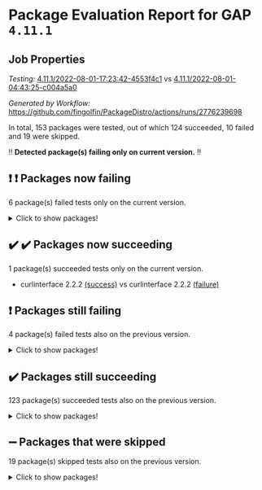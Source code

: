 # Package Evaluation Report for GAP `4.11.1`

## Job Properties

*Testing:* [4.11.1/2022-08-01-17:23:42-4553f4c1](https://github.com/fingolfin/PackageDistro/blob/data/reports/4.11.1/2022-08-01-17:23:42-4553f4c1) vs [4.11.1/2022-08-01-04:43:25-c004a5a0](https://github.com/fingolfin/PackageDistro/blob/data/reports/4.11.1/2022-08-01-04:43:25-c004a5a0)

*Generated by Workflow:* https://github.com/fingolfin/PackageDistro/actions/runs/2776239698

In total, 153 packages were tested, out of which 124 succeeded, 10 failed and 19 were skipped.

:bangbang: **Detected package(s) failing only on current version.** :bangbang:

## :exclamation: :exclamation: Packages now failing

6 package(s) failed tests only on the current version.
<details><summary>Click to show packages!</summary>

- atlasrep 2.1.2 [(failure)](https://github.com/fingolfin/PackageDistro/runs/7615612631?check_suite_focus=true) vs atlasrep 2.1.2 [(success)](https://github.com/fingolfin/PackageDistro/runs/7604339218?check_suite_focus=true)
- ctbllib 1.3.4 [(failure)](https://github.com/fingolfin/PackageDistro/runs/7615614558?check_suite_focus=true) vs ctbllib 1.3.4 [(success)](https://github.com/fingolfin/PackageDistro/runs/7604340238?check_suite_focus=true)
- cvec 2.7.5 [(failure)](https://github.com/fingolfin/PackageDistro/runs/7615614884?check_suite_focus=true) vs cvec 2.7.5 [(success)](https://github.com/fingolfin/PackageDistro/runs/7604340384?check_suite_focus=true)
- orb 4.8.5 [(failure)](https://github.com/fingolfin/PackageDistro/runs/7615622648?check_suite_focus=true) vs orb 4.8.5 [(success)](https://github.com/fingolfin/PackageDistro/runs/7604344669?check_suite_focus=true)
- semigroups 4.0.0 [(failure)](https://github.com/fingolfin/PackageDistro/runs/7615624645?check_suite_focus=true) vs semigroups 4.0.0 [(success)](https://github.com/fingolfin/PackageDistro/runs/7604345544?check_suite_focus=true)
- wedderga 4.10.2 [(failure)](https://github.com/fingolfin/PackageDistro/runs/7615627182?check_suite_focus=true) vs wedderga 4.10.2 [(success)](https://github.com/fingolfin/PackageDistro/runs/7604346577?check_suite_focus=true)
</details>

## :heavy_check_mark: :heavy_check_mark: Packages now succeeding

1 package(s) succeeded tests only on the current version.
- curlinterface 2.2.2 [(success)](https://github.com/fingolfin/PackageDistro/runs/7615614758?check_suite_focus=true) vs curlinterface 2.2.2 [(failure)](https://github.com/fingolfin/PackageDistro/runs/7604340333?check_suite_focus=true)

## :exclamation: Packages still failing

4 package(s) failed tests also on the previous version.
<details><summary>Click to show packages!</summary>

- francy 1.2.4 [(failure)](https://github.com/fingolfin/PackageDistro/runs/7615616865?check_suite_focus=true)
- hap 1.46 [(failure)](https://github.com/fingolfin/PackageDistro/runs/7615618391?check_suite_focus=true)
- packagemanager 1.2 [(failure)](https://github.com/fingolfin/PackageDistro/runs/7615622774?check_suite_focus=true)
- recog 1.3.2 [(failure)](https://github.com/fingolfin/PackageDistro/runs/7615624061?check_suite_focus=true)
</details>

## :heavy_check_mark: Packages still succeeding

123 package(s) succeeded tests also on the previous version.
<details><summary>Click to show packages!</summary>

- ace 5.4 [(success)](https://github.com/fingolfin/PackageDistro/runs/7615612107?check_suite_focus=true)
- aclib 1.3.2 [(success)](https://github.com/fingolfin/PackageDistro/runs/7615612214?check_suite_focus=true)
- agt 0.2 [(success)](https://github.com/fingolfin/PackageDistro/runs/7615612311?check_suite_focus=true)
- alnuth 3.2.1 [(success)](https://github.com/fingolfin/PackageDistro/runs/7615612425?check_suite_focus=true)
- anupq 3.2.6 [(success)](https://github.com/fingolfin/PackageDistro/runs/7615612542?check_suite_focus=true)
- autodoc 2022.07.10 [(success)](https://github.com/fingolfin/PackageDistro/runs/7615612750?check_suite_focus=true)
- automata 1.15 [(success)](https://github.com/fingolfin/PackageDistro/runs/7615612873?check_suite_focus=true)
- automgrp 1.3.2 [(success)](https://github.com/fingolfin/PackageDistro/runs/7615612972?check_suite_focus=true)
- autpgrp 1.10.2 [(success)](https://github.com/fingolfin/PackageDistro/runs/7615613063?check_suite_focus=true)
- cap 2022.06-05 [(success)](https://github.com/fingolfin/PackageDistro/runs/7615613159?check_suite_focus=true)
- caratinterface 2.3.4 [(success)](https://github.com/fingolfin/PackageDistro/runs/7615613266?check_suite_focus=true)
- cddinterface 2020.06.24 [(success)](https://github.com/fingolfin/PackageDistro/runs/7615613377?check_suite_focus=true)
- circle 1.6.5 [(success)](https://github.com/fingolfin/PackageDistro/runs/7615613466?check_suite_focus=true)
- classicpres 1.22 [(success)](https://github.com/fingolfin/PackageDistro/runs/7615613592?check_suite_focus=true)
- cohomolo 1.6.10 [(success)](https://github.com/fingolfin/PackageDistro/runs/7615613699?check_suite_focus=true)
- congruence 1.2.4 [(success)](https://github.com/fingolfin/PackageDistro/runs/7615613783?check_suite_focus=true)
- corelg 1.56 [(success)](https://github.com/fingolfin/PackageDistro/runs/7615613921?check_suite_focus=true)
- crime 1.6 [(success)](https://github.com/fingolfin/PackageDistro/runs/7615614018?check_suite_focus=true)
- crisp 1.4.5 [(success)](https://github.com/fingolfin/PackageDistro/runs/7615614120?check_suite_focus=true)
- crypting 0.10 [(success)](https://github.com/fingolfin/PackageDistro/runs/7615614223?check_suite_focus=true)
- cryst 4.1.25 [(success)](https://github.com/fingolfin/PackageDistro/runs/7615614339?check_suite_focus=true)
- crystcat 1.1.10 [(success)](https://github.com/fingolfin/PackageDistro/runs/7615614450?check_suite_focus=true)
- cubefree 1.19 [(success)](https://github.com/fingolfin/PackageDistro/runs/7615614657?check_suite_focus=true)
- datastructures 0.2.7 [(success)](https://github.com/fingolfin/PackageDistro/runs/7615614990?check_suite_focus=true)
- deepthought 1.0.5 [(success)](https://github.com/fingolfin/PackageDistro/runs/7615615076?check_suite_focus=true)
- design 1.7 [(success)](https://github.com/fingolfin/PackageDistro/runs/7615615166?check_suite_focus=true)
- difsets 2.3.1 [(success)](https://github.com/fingolfin/PackageDistro/runs/7615615269?check_suite_focus=true)
- digraphs 1.5.3 [(success)](https://github.com/fingolfin/PackageDistro/runs/7615615397?check_suite_focus=true)
- edim 1.3.5 [(success)](https://github.com/fingolfin/PackageDistro/runs/7615615490?check_suite_focus=true)
- example 4.3.2 [(success)](https://github.com/fingolfin/PackageDistro/runs/7615615617?check_suite_focus=true)
- factint 1.6.3 [(success)](https://github.com/fingolfin/PackageDistro/runs/7615615730?check_suite_focus=true)
- ferret 1.0.8 [(success)](https://github.com/fingolfin/PackageDistro/runs/7615615845?check_suite_focus=true)
- fga 1.4.0 [(success)](https://github.com/fingolfin/PackageDistro/runs/7615615971?check_suite_focus=true)
- fining 1.5 [(success)](https://github.com/fingolfin/PackageDistro/runs/7615616077?check_suite_focus=true)
- float 1.0.3 [(success)](https://github.com/fingolfin/PackageDistro/runs/7615616175?check_suite_focus=true)
- format 1.4.3 [(success)](https://github.com/fingolfin/PackageDistro/runs/7615616281?check_suite_focus=true)
- forms 1.2.8 [(success)](https://github.com/fingolfin/PackageDistro/runs/7615616402?check_suite_focus=true)
- fplsa 1.2.5 [(success)](https://github.com/fingolfin/PackageDistro/runs/7615616515?check_suite_focus=true)
- fr 2.4.8 [(success)](https://github.com/fingolfin/PackageDistro/runs/7615616663?check_suite_focus=true)
- fwtree 1.3 [(success)](https://github.com/fingolfin/PackageDistro/runs/7615617040?check_suite_focus=true)
- gbnp 1.0.5 [(success)](https://github.com/fingolfin/PackageDistro/runs/7615617217?check_suite_focus=true)
- generalizedmorphismsforcap 2022.05-01 [(success)](https://github.com/fingolfin/PackageDistro/runs/7615617362?check_suite_focus=true)
- genss 1.6.7 [(success)](https://github.com/fingolfin/PackageDistro/runs/7615617510?check_suite_focus=true)
- gradedringforhomalg 2022.07-01 [(success)](https://github.com/fingolfin/PackageDistro/runs/7615617724?check_suite_focus=true)
- grape 4.8.5 [(success)](https://github.com/fingolfin/PackageDistro/runs/7615617838?check_suite_focus=true)
- groupoids 1.69 [(success)](https://github.com/fingolfin/PackageDistro/runs/7615617929?check_suite_focus=true)
- grpconst 2.6.2 [(success)](https://github.com/fingolfin/PackageDistro/runs/7615618028?check_suite_focus=true)
- guarana 0.96.3 [(success)](https://github.com/fingolfin/PackageDistro/runs/7615618152?check_suite_focus=true)
- guava 3.16 [(success)](https://github.com/fingolfin/PackageDistro/runs/7615618267?check_suite_focus=true)
- hapcryst 0.1.15 [(success)](https://github.com/fingolfin/PackageDistro/runs/7615618497?check_suite_focus=true)
- hecke 1.5.3 [(success)](https://github.com/fingolfin/PackageDistro/runs/7615618611?check_suite_focus=true)
- help 3.5 [(success)](https://github.com/fingolfin/PackageDistro/runs/7615618732?check_suite_focus=true)
- idrel 2.44 [(success)](https://github.com/fingolfin/PackageDistro/runs/7615618848?check_suite_focus=true)
- images 1.3.1 [(success)](https://github.com/fingolfin/PackageDistro/runs/7615618977?check_suite_focus=true)
- intpic 0.3.0 [(success)](https://github.com/fingolfin/PackageDistro/runs/7615619201?check_suite_focus=true)
- io 4.7.2 [(success)](https://github.com/fingolfin/PackageDistro/runs/7615619348?check_suite_focus=true)
- irredsol 1.4.3 [(success)](https://github.com/fingolfin/PackageDistro/runs/7615619498?check_suite_focus=true)
- json 2.1.0 [(success)](https://github.com/fingolfin/PackageDistro/runs/7615619658?check_suite_focus=true)
- jupyterkernel 1.4.1 [(success)](https://github.com/fingolfin/PackageDistro/runs/7615619793?check_suite_focus=true)
- jupyterviz 1.5.1 [(success)](https://github.com/fingolfin/PackageDistro/runs/7615619921?check_suite_focus=true)
- kan 1.34 [(success)](https://github.com/fingolfin/PackageDistro/runs/7615620020?check_suite_focus=true)
- kbmag 1.5.9 [(success)](https://github.com/fingolfin/PackageDistro/runs/7615620141?check_suite_focus=true)
- laguna 3.9.5 [(success)](https://github.com/fingolfin/PackageDistro/runs/7615620321?check_suite_focus=true)
- liealgdb 2.2.1 [(success)](https://github.com/fingolfin/PackageDistro/runs/7615620452?check_suite_focus=true)
- liepring 2.6 [(success)](https://github.com/fingolfin/PackageDistro/runs/7615620559?check_suite_focus=true)
- liering 2.4.2 [(success)](https://github.com/fingolfin/PackageDistro/runs/7615620684?check_suite_focus=true)
- linearalgebraforcap 2022.06-03 [(success)](https://github.com/fingolfin/PackageDistro/runs/7615620818?check_suite_focus=true)
- loops 3.4.2 [(success)](https://github.com/fingolfin/PackageDistro/runs/7615620910?check_suite_focus=true)
- lpres 1.0.3 [(success)](https://github.com/fingolfin/PackageDistro/runs/7615621017?check_suite_focus=true)
- majoranaalgebras 1.4 [(success)](https://github.com/fingolfin/PackageDistro/runs/7615621119?check_suite_focus=true)
- mapclass 1.4.5 [(success)](https://github.com/fingolfin/PackageDistro/runs/7615621241?check_suite_focus=true)
- matgrp 0.64 [(success)](https://github.com/fingolfin/PackageDistro/runs/7615621361?check_suite_focus=true)
- modisom 2.5.2 [(success)](https://github.com/fingolfin/PackageDistro/runs/7615621483?check_suite_focus=true)
- modulepresentationsforcap 2022.05-03 [(success)](https://github.com/fingolfin/PackageDistro/runs/7615621596?check_suite_focus=true)
- monoidalcategories 2022.06-07 [(success)](https://github.com/fingolfin/PackageDistro/runs/7615621774?check_suite_focus=true)
- nconvex 2020.11-04 [(success)](https://github.com/fingolfin/PackageDistro/runs/7615621895?check_suite_focus=true)
- nilmat 1.4.1 [(success)](https://github.com/fingolfin/PackageDistro/runs/7615622006?check_suite_focus=true)
- nock 1.5 [(success)](https://github.com/fingolfin/PackageDistro/runs/7615622118?check_suite_focus=true)
- normalizinterface 1.3.3 [(success)](https://github.com/fingolfin/PackageDistro/runs/7615622225?check_suite_focus=true)
- nq 2.5.8 [(success)](https://github.com/fingolfin/PackageDistro/runs/7615622302?check_suite_focus=true)
- numericalsgps 1.3.1 [(success)](https://github.com/fingolfin/PackageDistro/runs/7615622415?check_suite_focus=true)
- openmath 11.5.1 [(success)](https://github.com/fingolfin/PackageDistro/runs/7615622530?check_suite_focus=true)
- patternclass 2.4.2 [(success)](https://github.com/fingolfin/PackageDistro/runs/7615622947?check_suite_focus=true)
- permut 2.0.4 [(success)](https://github.com/fingolfin/PackageDistro/runs/7615623077?check_suite_focus=true)
- polenta 1.3.10 [(success)](https://github.com/fingolfin/PackageDistro/runs/7615623162?check_suite_focus=true)
- polymaking 0.8.6 [(success)](https://github.com/fingolfin/PackageDistro/runs/7615623248?check_suite_focus=true)
- primgrp 3.4.2 [(success)](https://github.com/fingolfin/PackageDistro/runs/7615623334?check_suite_focus=true)
- profiling 2.5.0 [(success)](https://github.com/fingolfin/PackageDistro/runs/7615623462?check_suite_focus=true)
- qpa 1.33 [(success)](https://github.com/fingolfin/PackageDistro/runs/7615623583?check_suite_focus=true)
- quagroup 1.8.3 [(success)](https://github.com/fingolfin/PackageDistro/runs/7615623676?check_suite_focus=true)
- radiroot 2.9 [(success)](https://github.com/fingolfin/PackageDistro/runs/7615623776?check_suite_focus=true)
- rcwa 4.7.0 [(success)](https://github.com/fingolfin/PackageDistro/runs/7615623867?check_suite_focus=true)
- rds 1.8 [(success)](https://github.com/fingolfin/PackageDistro/runs/7615623972?check_suite_focus=true)
- repndecomp 1.2.1 [(success)](https://github.com/fingolfin/PackageDistro/runs/7615624194?check_suite_focus=true)
- repsn 3.1.0 [(success)](https://github.com/fingolfin/PackageDistro/runs/7615624345?check_suite_focus=true)
- resclasses 4.7.3 [(success)](https://github.com/fingolfin/PackageDistro/runs/7615624442?check_suite_focus=true)
- scscp 2.3.1 [(success)](https://github.com/fingolfin/PackageDistro/runs/7615624547?check_suite_focus=true)
- sglppow 2.2 [(success)](https://github.com/fingolfin/PackageDistro/runs/7615624777?check_suite_focus=true)
- sgpviz 0.999.5 [(success)](https://github.com/fingolfin/PackageDistro/runs/7615624850?check_suite_focus=true)
- simpcomp 2.1.14 [(success)](https://github.com/fingolfin/PackageDistro/runs/7615624935?check_suite_focus=true)
- singular 2020.12.18 [(success)](https://github.com/fingolfin/PackageDistro/runs/7615625055?check_suite_focus=true)
- sla 1.5.3 [(success)](https://github.com/fingolfin/PackageDistro/runs/7615625172?check_suite_focus=true)
- smallgrp 1.5 [(success)](https://github.com/fingolfin/PackageDistro/runs/7615625281?check_suite_focus=true)
- smallsemi 0.6.13 [(success)](https://github.com/fingolfin/PackageDistro/runs/7615625388?check_suite_focus=true)
- sonata 2.9.4 [(success)](https://github.com/fingolfin/PackageDistro/runs/7615625532?check_suite_focus=true)
- sophus 1.25 [(success)](https://github.com/fingolfin/PackageDistro/runs/7615625637?check_suite_focus=true)
- spinsym 1.5.2 [(success)](https://github.com/fingolfin/PackageDistro/runs/7615625728?check_suite_focus=true)
- symbcompcc 1.3.2 [(success)](https://github.com/fingolfin/PackageDistro/runs/7615625825?check_suite_focus=true)
- thelma 1.3 [(success)](https://github.com/fingolfin/PackageDistro/runs/7615625924?check_suite_focus=true)
- tomlib 1.2.9 [(success)](https://github.com/fingolfin/PackageDistro/runs/7615626036?check_suite_focus=true)
- toric 1.9.5 [(success)](https://github.com/fingolfin/PackageDistro/runs/7615626201?check_suite_focus=true)
- toricvarieties 2022.07.13 [(success)](https://github.com/fingolfin/PackageDistro/runs/7615626372?check_suite_focus=true)
- transgrp 3.6.3 [(success)](https://github.com/fingolfin/PackageDistro/runs/7615626471?check_suite_focus=true)
- ugaly 4.0.3 [(success)](https://github.com/fingolfin/PackageDistro/runs/7615626571?check_suite_focus=true)
- unipot 1.5 [(success)](https://github.com/fingolfin/PackageDistro/runs/7615626664?check_suite_focus=true)
- unitlib 4.1.0 [(success)](https://github.com/fingolfin/PackageDistro/runs/7615626756?check_suite_focus=true)
- utils 0.74 [(success)](https://github.com/fingolfin/PackageDistro/runs/7615626851?check_suite_focus=true)
- uuid 0.7 [(success)](https://github.com/fingolfin/PackageDistro/runs/7615626941?check_suite_focus=true)
- walrus 0.9991 [(success)](https://github.com/fingolfin/PackageDistro/runs/7615627024?check_suite_focus=true)
- xmod 2.88 [(success)](https://github.com/fingolfin/PackageDistro/runs/7615627307?check_suite_focus=true)
- xmodalg 1.22 [(success)](https://github.com/fingolfin/PackageDistro/runs/7615627476?check_suite_focus=true)
- yangbaxter 0.10.0 [(success)](https://github.com/fingolfin/PackageDistro/runs/7615627623?check_suite_focus=true)
- zeromqinterface 0.14 [(success)](https://github.com/fingolfin/PackageDistro/runs/7615627821?check_suite_focus=true)
</details>

## :heavy_minus_sign: Packages that were skipped

19 package(s) skipped tests also on the previous version.
<details><summary>Click to show packages!</summary>

- 4ti2interface 2022.03-01 [(skipped)](https://github.com/fingolfin/PackageDistro/runs/7615417863?check_suite_focus=true)
- browse 1.8.14 [(skipped)](https://github.com/fingolfin/PackageDistro/runs/7615417863?check_suite_focus=true)
- examplesforhomalg 2022.03-01 [(skipped)](https://github.com/fingolfin/PackageDistro/runs/7615417863?check_suite_focus=true)
- gapdoc 1.6.5 [(skipped)](https://github.com/fingolfin/PackageDistro/runs/7615417863?check_suite_focus=true)
- gauss 2022.03-01 [(skipped)](https://github.com/fingolfin/PackageDistro/runs/7615417863?check_suite_focus=true)
- gaussforhomalg 2022.03-01 [(skipped)](https://github.com/fingolfin/PackageDistro/runs/7615417863?check_suite_focus=true)
- gradedmodules 2022.03-01 [(skipped)](https://github.com/fingolfin/PackageDistro/runs/7615417863?check_suite_focus=true)
- homalg 2022.03-01 [(skipped)](https://github.com/fingolfin/PackageDistro/runs/7615417863?check_suite_focus=true)
- homalgtocas 2022.07-01 [(skipped)](https://github.com/fingolfin/PackageDistro/runs/7615417863?check_suite_focus=true)
- io_forhomalg 2022.03-01 [(skipped)](https://github.com/fingolfin/PackageDistro/runs/7615417863?check_suite_focus=true)
- itc 1.5.1 [(skipped)](https://github.com/fingolfin/PackageDistro/runs/7615417863?check_suite_focus=true)
- localizeringforhomalg 2022.03-01 [(skipped)](https://github.com/fingolfin/PackageDistro/runs/7615417863?check_suite_focus=true)
- matricesforhomalg 2022.06-01 [(skipped)](https://github.com/fingolfin/PackageDistro/runs/7615417863?check_suite_focus=true)
- modules 2022.03-01 [(skipped)](https://github.com/fingolfin/PackageDistro/runs/7615417863?check_suite_focus=true)
- polycyclic 2.16 [(skipped)](https://github.com/fingolfin/PackageDistro/runs/7615417863?check_suite_focus=true)
- ringsforhomalg 2022.07-01 [(skipped)](https://github.com/fingolfin/PackageDistro/runs/7615417863?check_suite_focus=true)
- sco 2022.03-01 [(skipped)](https://github.com/fingolfin/PackageDistro/runs/7615417863?check_suite_focus=true)
- toolsforhomalg 2022.05-01 [(skipped)](https://github.com/fingolfin/PackageDistro/runs/7615417863?check_suite_focus=true)
- xgap 4.31 [(skipped)](https://github.com/fingolfin/PackageDistro/runs/7615417863?check_suite_focus=true)
</details>

